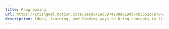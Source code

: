 ```yaml
---
title: Programming
url: https://krishgoel.notion.site/1e6d541ec3974208a619db7c83552cc9?v=389e37fb88cd46609d39ed7ad3590af3
description: Ideas, learning, and finding ways to bring concepts to life using code.
---
```


